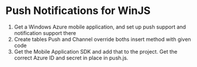 Push Notifications for WinJS
==========

1.  Get a Windows Azure mobile application, and set up push support and notification support there
1.  Create tables Push and Channel override boths insert method with given code 
1.  Get the Mobile Application SDK and add that to the project. Get the correct Azure ID and secret in place in push.js.